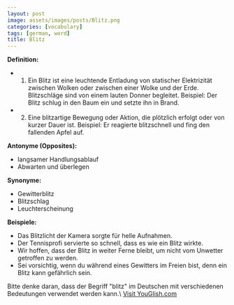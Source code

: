 ```yaml
---
layout: post
image: assets/images/posts/Blitz.png
categories: [vocabulary]
tags: [german, word]
title: Blitz
---
```


**Definition:**

- 1. Ein Blitz ist eine leuchtende Entladung von statischer Elektrizität zwischen Wolken oder zwischen einer Wolke und der Erde. Blitzschläge sind von einem lauten Donner begleitet. Beispiel: Der Blitz schlug in den Baum ein und setzte ihn in Brand.
- 2. Eine blitzartige Bewegung oder Aktion, die plötzlich erfolgt oder von kurzer Dauer ist. Beispiel: Er reagierte blitzschnell und fing den fallenden Apfel auf.

**Antonyme (Opposites):**

- langsamer Handlungsablauf
- Abwarten und überlegen

**Synonyme:**

- Gewitterblitz
- Blitzschlag
- Leuchterscheinung

**Beispiele:**

- Das Blitzlicht der Kamera sorgte für helle Aufnahmen.
- Der Tennisprofi servierte so schnell, dass es wie ein Blitz wirkte.
- Wir hoffen, dass der Blitz in weiter Ferne bleibt, um nicht vom Unwetter getroffen zu werden.
- Sei vorsichtig, wenn du während eines Gewitters im Freien bist, denn ein Blitz kann gefährlich sein.

Bitte denke daran, dass der Begriff "blitz" im Deutschen mit verschiedenen Bedeutungen verwendet werden kann.\ <a id="yg-widget-0" class="youglish-widget" data-query="Blitz" data-lang="german" data-components="8412" data-auto-start="0" data-bkg-color="theme_light" data-title="How%20to%20pronounce%20Blitz%20in%20German"  rel="nofollow" href="https://youglish.com">Visit YouGlish.com</a><script async src="https://youglish.com/public/emb/widget.js" charset="utf-8"></script>